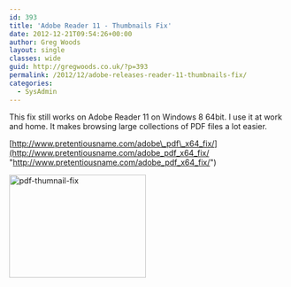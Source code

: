 ```yaml
---
id: 393
title: 'Adobe Reader 11 - Thumbnails Fix'
date: 2012-12-21T09:54:26+00:00
author: Greg Woods
layout: single
classes: wide
guid: http://gregwoods.co.uk/?p=393
permalink: /2012/12/adobe-releases-reader-11-thumbnails-fix/
categories:
  - SysAdmin
---
```

This fix still works on Adobe Reader 11 on Windows 8 64bit. I use it at work and home. It makes browsing large collections of PDF files a lot easier.

[http://www.pretentiousname.com/adobe\_pdf\_x64_fix/](http://www.pretentiousname.com/adobe_pdf_x64_fix/ "http://www.pretentiousname.com/adobe_pdf_x64_fix/")

<img class="alignright size-full wp-image-394" alt="pdf-thumnail-fix" src="http://gregwoods.co.uk/wp-content/uploads/2012/12/pdf-thumnail-fix.png" width="247" height="186" />